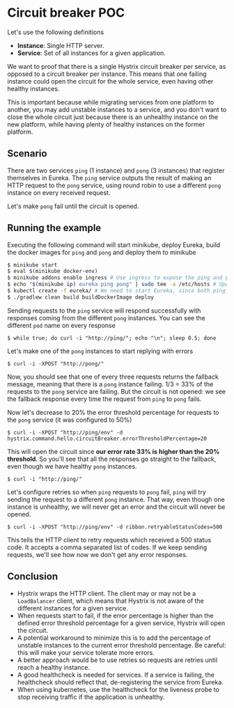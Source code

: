 # Circuit breaker POC
Let's use the following definitions

- **Instance**: Single HTTP server.
- **Service**: Set of all instances for a given application.
 
We want to proof that there is a single Hystrix circuit breaker per service, as opposed to a circuit breaker per instance.
This means that one failing instance could open the circuit for the whole service, even having other healthy instances.

This is important because while migrating services from one platform to another, you may add unstable instances to a service, and you don't want to close the whole circuit just because there is an unhealthy instance on the new platform, while having plenty of healthy instances on the former platform.  

## Scenario
There are two services `ping` (1 instance) and `pong` (3 instances) that register themselves in Eureka.
The `ping` service outputs the result of making an HTTP request to the `pong` service, using round robin to use a different `pong` instance on every received request.

Let's make `pong` fail until the circuit is opened.

## Running the example
Executing the following command will start minikube, deploy Eureka, build the docker images for `ping` and `pong` and deploy them to minikube 
```bash
$ minikube start
$ eval $(minikube docker-env)
$ minikube addons enable ingress # Use ingress to expose the ping and pong services for testing and debugging
$ echo "$(minikube ip) eureka ping pong" | sudo tee -a /etc/hosts # Update /etc/hosts to add minikube IP pointing to our services 
$ kubectl create -f eureka/ # We need to start Eureka, since both ping and pong will use it
$ ./gradlew clean build buildDockerImage deploy
```

Sending requests to the `ping` service will respond successfully with responses coming from the different `pong` instances.
You can see the different `pod` name on every response
```
$ while true; do curl -i "http://ping/"; echo "\n"; sleep 0.5; done
```

Let's make one of the `pong` instances to start replying with errors
```
$ curl -i -XPOST "http://pong/"
```

Now, you should see that one of every three requests returns the fallback message, meaning that there is a `pong` instance failing.
1/3 = 33% of the requests to the `pong` service are failing.
But the circuit is not opened: we see the fallback response every time the request from `ping` to `pong` fails.

Now let's decrease to 20% the error threshold percentage for requests to the `pong` service (it was configured to 50%)
```
$ curl -i -XPOST "http://ping/env" -d hystrix.command.hello.circuitBreaker.errorThresholdPercentage=20
```

This will open the circuit since **our error rate 33% is higher than the 20% threshold**. So you'll see that all the responses go straight to the fallback, even though we have healthy `pong` instances.
```
$ curl -i "http://ping/"
```

Let's configure retries so when `ping` requests to `pong` fail, `ping` will try sending the request to a different `pong` instance. That way, even though one instance is unhealthy, we will never get an error and the circuit will never be opened.
```
$ curl -i -XPOST "http://ping/env" -d ribbon.retryableStatusCodes=500
```

This tells the HTTP client to retry requests which received a 500 status code. It accepts a comma separated list of codes.
If we keep sending requests, we'll see how now we don't get any error responses.

## Conclusion
- Hystrix wraps the HTTP client. The client may or may not be a `LoadBalancer` client, which means that Hystrix is not aware of the different instances for a given service.
- When requests start to fail, if the error percentage is higher than the defined error threshold percentage for a given service, Hystrix will open the circuit.
- A potential workaround to minimize this is to add the percentage of unstable instances to the current error threshold percentage. Be careful: this will make your service tolerate more errors.
- A better approach would be to use retries so requests are retries until reach a healthy instance.
- A good healthcheck is needed for services. If a service is failing, the healthcheck should reflect that, de-registering the service from Eureka.
- When using kubernetes, use the healthcheck for the liveness probe to stop receiving traffic if the application is unhealthy.
